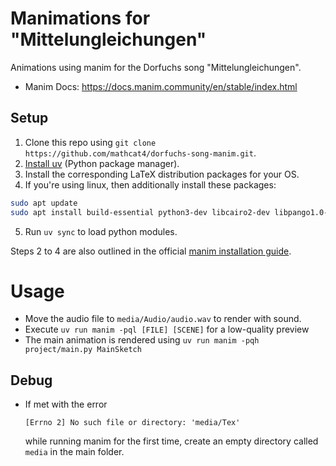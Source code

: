 # Manimations for "Mittelungleichungen"

Animations using manim for the Dorfuchs song
"Mittelungleichungen".

- Manim Docs: https://docs.manim.community/en/stable/index.html

## Setup

1. Clone this repo using `git clone https://github.com/mathcat4/dorfuchs-song-manim.git`.
2. [Install uv](https://docs.astral.sh/uv/getting-started/installation/#installation-methods) (Python package manager).
3. Install the corresponding LaTeX distribution packages for your OS.
4. If you're using linux, then additionally install these packages:

```bash
sudo apt update
sudo apt install build-essential python3-dev libcairo2-dev libpango1.0-dev
```

5. Run `uv sync` to load python modules.

Steps 2 to 4 are also outlined in the official [manim installation guide](https://docs.manim.community/en/stable/installation/uv.html).

# Usage

- Move the audio file to `media/Audio/audio.wav` to render with sound.
- Execute `uv run manim -pql [FILE] [SCENE]` for a low-quality preview
- The main animation is rendered using `uv run manim -pqh project/main.py MainSketch`

## Debug

- If met with the error
  ```
  [Errno 2] No such file or directory: 'media/Tex'
  ```
  while running manim for the first time, create an empty directory called `media` in the main folder.
